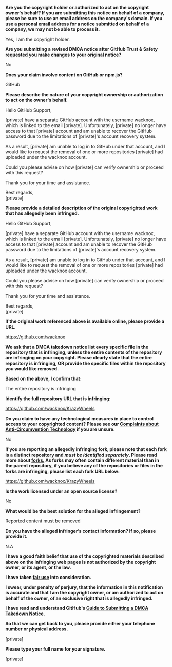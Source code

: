 **Are you the copyright holder or authorized to act on the copyright owner's behalf? If you are submitting this notice on behalf of a company, please be sure to use an email address on the company's domain. If you use a personal email address for a notice submitted on behalf of a company, we may not be able to process it.**

Yes, I am the copyright holder.

**Are you submitting a revised DMCA notice after GitHub Trust & Safety requested you make changes to your original notice?**

No

**Does your claim involve content on GitHub or npm.js?**

GitHub

**Please describe the nature of your copyright ownership or authorization to act on the owner's behalf.**

Hello GitHub Support,

[private] have a separate GitHub account with the username wacknox, which is linked to the email [private]. Unfortunately, [private] no longer have access to that [private] account and am unable to recover the GitHub password due to the limitations of [private]'s account recovery system.

As a result, [private] am unable to log in to GitHub under that account, and I would like to request the removal of one or more repositories [private] had uploaded under the wacknox account.

Could you please advise on how [private] can verify ownership or proceed with this request?

Thank you for your time and assistance.

Best regards,  
[private]

**Please provide a detailed description of the original copyrighted work that has allegedly been infringed.**

Hello GitHub Support,

[private] have a separate GitHub account with the username wacknox, which is linked to the email [private]. Unfortunately, [private] no longer have access to that [private] account and am unable to recover the GitHub password due to the limitations of [private]'s account recovery system.

As a result, [private] am unable to log in to GitHub under that account, and I would like to request the removal of one or more repositories [private] had uploaded under the wacknox account.

Could you please advise on how [private] can verify ownership or proceed with this request?

Thank you for your time and assistance.
 
Best regards,  
[private]

**If the original work referenced above is available online, please provide a URL.**

https://github.com/wacknox

**We ask that a DMCA takedown notice list every specific file in the repository that is infringing, unless the entire contents of the repository are infringing on your copyright. Please clearly state that the entire repository is infringing, OR provide the specific files within the repository you would like removed.**

**Based on the above, I confirm that:**

The entire repository is infringing

**Identify the full repository URL that is infringing:**

https://github.com/wacknox/KrazyWheels

**Do you claim to have any technological measures in place to control access to your copyrighted content? Please see our <a href="https://docs.github.com/articles/guide-to-submitting-a-dmca-takedown-notice#complaints-about-anti-circumvention-technology">Complaints about Anti-Circumvention Technology</a> if you are unsure.**

No

**If you are reporting an allegedly infringing fork, please note that each fork is a distinct repository and <i>must be identified separately</i>. Please read more about <a href="https://docs.github.com/articles/dmca-takedown-policy#b-what-about-forks-or-whats-a-fork">forks.</a> As forks may often contain different material than in the parent repository, if you believe any of the repositories or files in the forks are infringing, please list each fork URL below:**

https://github.com/wacknox/KrazyWheels

**Is the work licensed under an open source license?**

No

**What would be the best solution for the alleged infringement?**

Reported content must be removed

**Do you have the alleged infringer’s contact information? If so, please provide it.**

N.A

**I have a good faith belief that use of the copyrighted materials described above on the infringing web pages is not authorized by the copyright owner, or its agent, or the law.**

**I have taken <a href="https://www.lumendatabase.org/topics/22">fair use</a> into consideration.**

**I swear, under penalty of perjury, that the information in this notification is accurate and that I am the copyright owner, or am authorized to act on behalf of the owner, of an exclusive right that is allegedly infringed.**

**I have read and understand GitHub's <a href="https://docs.github.com/articles/guide-to-submitting-a-dmca-takedown-notice/">Guide to Submitting a DMCA Takedown Notice</a>.**

**So that we can get back to you, please provide either your telephone number or physical address.**

[private]

**Please type your full name for your signature.**

[private]
